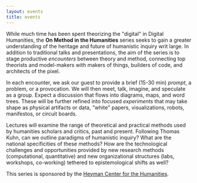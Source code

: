 ```yaml
---
layout: events
title: events
---
```

While much time has been spent theorizing the "digital" in Digital Humanities, the **On Method in the Humanities** series seeks to gain a greater understanding of the heritage and future of humanistic inquiry writ large. In addition to traditional talks and presentations, the aim of the series is to stage productive *encounters* between theory and method, connecting top theorists and model-makers with makers of things, builders of code, and architects of the pixel.

In each encounter, we ask our guest to provide a brief (15-30 min) *prompt*, a problem, or a provocation. We will then meet, talk, imagine, and speculate as a group. Expect a discussion that flows into diagrams, maps, and word trees. These will be further refined into focused *experiments* that may take shape as physical artifacts or data, "white" papers, visualizations, robots, manifestos, or circuit boards.

Lectures will examine the range of theoretical and practical methods used by humanities scholars and critics, past and present. Following Thomas Kuhn, can we outline paradigms of humanistic inquiry? What are the national specificities of these methods? How are the technological challenges and opportunities provided by new research methods (computational, quantitative) and new organizational structures (labs, workshops, co-working) tethered to epistemological shifts as well?

This series is sponsored by the [Heyman Center for the Humanities](heymancenter.org).
